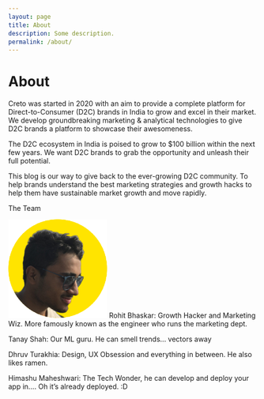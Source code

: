 ```yaml
---
layout: page
title: About
description: Some description.
permalink: /about/
---
```


<!-- <img class="img-rounded" src="/assets/img/uploads/profile.png" alt="Thiago Rossener" width="200"> -->

# About

Creto was started in 2020 with an aim to provide a complete platform for Direct-to-Consumer (D2C) brands in India to grow and excel in their market.
We develop groundbreaking marketing & analytical technologies to give D2C brands a platform to showcase their awesomeness.

The D2C ecosystem in India is poised to grow to $100 billion within the next few years. We want D2C brands to grab the opportunity and unleash their full potential. 

This blog is our way to give back to the ever-growing D2C community. To help brands understand the best marketing strategies and growth hacks to help them have sustainable market growth and move rapidly.

The Team

<img class="img-rounded" src="/assets/img/uploads/author_rohit.png" alt="Rohit Bhaskar" width="200"> Rohit Bhaskar: Growth Hacker and Marketing Wiz. More famously known as the engineer who runs the marketing dept.

Tanay Shah: Our ML guru. He can smell trends... vectors away 

Dhruv Turakhia: Design, UX Obsession and everything in between. He also likes ramen. 

Himashu Maheshwari: The Tech Wonder, he can develop and deploy your app in…. Oh it’s already deployed. :D

